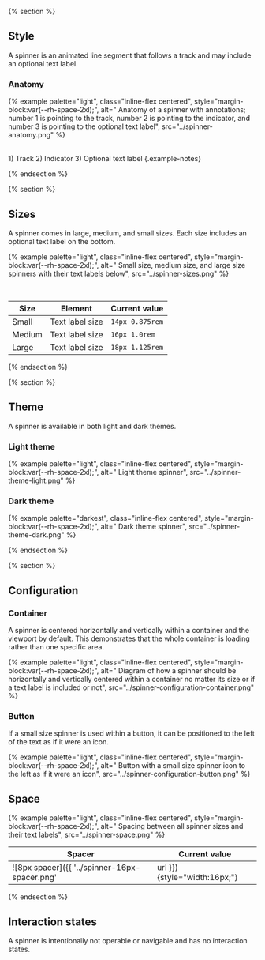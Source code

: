 
{% section %}
## Style 
A spinner is an animated line segment that follows a track and may include an optional text label.
### Anatomy 
{% example palette="light",
          class="inline-flex centered",
          style="margin-block:var(--rh-space-2xl);",
          alt=" Anatomy of a spinner with annotations; number 1 is pointing to the track, number 2 is pointing to the indicator, and number 3 is pointing to the optional text label",
          src="../spinner-anatomy.png" %}

<br>
1) Track
2) Indicator
3) Optional text label
  {.example-notes}

{% endsection %}

{% section %}
## Sizes 
A spinner comes in large, medium, and small sizes. Each size includes an optional text label on the bottom.

{% example palette="light",
          class="inline-flex centered",
          style="margin-block:var(--rh-space-2xl);",
          alt=" Small size, medium size, and large size spinners with their text labels below",
          src="../spinner-sizes.png" %}

<br>

| Size | Element | Current value |
| ------- | ------- | ------- |
| Small | Text label size | `14px 0.875rem` |
| Medium | Text label size | `16px 1.0rem` |
| Large | Text label size | `18px 1.125rem` |

{% endsection %}

{% section %}
## Theme 
A spinner is available in both light and dark themes.
### Light theme 
{% example palette="light",
          class="inline-flex centered",
          style="margin-block:var(--rh-space-2xl);",
          alt=" Light theme spinner",
          src="../spinner-theme-light.png" %}


### Dark theme 
{% example palette="darkest",
          class="inline-flex centered",
          style="margin-block:var(--rh-space-2xl);",
          alt=" Dark theme spinner",
          src="../spinner-theme-dark.png" %}


{% endsection %}

{% section %}
## Configuration 
### Container 
A spinner is centered horizontally and vertically within a container and the viewport by default. This demonstrates that the whole container is loading rather than one specific area.

{% example palette="light",
          class="inline-flex centered",
          style="margin-block:var(--rh-space-2xl);",
          alt=" Diagram of how a spinner should be horizontally and vertically centered within a container no matter its size or if a text label is included or not",
          src="../spinner-configuration-container.png" %}


### Button 
If a small size spinner is used within a button, it can be positioned to the left of the text as if it were an icon.

{% example palette="light",
          class="inline-flex centered",
          style="margin-block:var(--rh-space-2xl);",
          alt=" Button with a small size spinner icon to the left as if it were an icon",
          src="../spinner-configuration-button.png" %}


## Space 
{% example palette="light",
          class="inline-flex centered",
          style="margin-block:var(--rh-space-2xl);",
          alt=" Spacing between all spinner sizes and their text labels",
          src="../spinner-space.png" %}


| Spacer | Current value |
| ------- | ------- |
| ![8px spacer]({{ '../spinner-16px-spacer.png' | url }}){style="width:16px;"} | `16px` |

{% endsection %}

## Interaction states
A spinner is intentionally not operable or navigable and has no interaction states.
